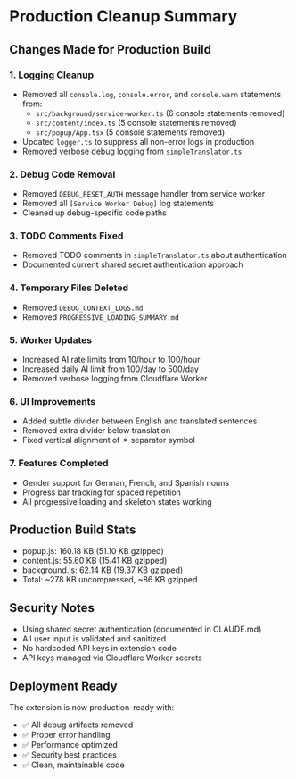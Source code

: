 # Production Cleanup Summary

## Changes Made for Production Build

### 1. **Logging Cleanup**
- Removed all `console.log`, `console.error`, and `console.warn` statements from:
  - `src/background/service-worker.ts` (6 console statements removed)
  - `src/content/index.ts` (5 console statements removed)
  - `src/popup/App.tsx` (5 console statements removed)
- Updated `logger.ts` to suppress all non-error logs in production
- Removed verbose debug logging from `simpleTranslator.ts`

### 2. **Debug Code Removal**
- Removed `DEBUG_RESET_AUTH` message handler from service worker
- Removed all `[Service Worker Debug]` log statements
- Cleaned up debug-specific code paths

### 3. **TODO Comments Fixed**
- Removed TODO comments in `simpleTranslator.ts` about authentication
- Documented current shared secret authentication approach

### 4. **Temporary Files Deleted**
- Removed `DEBUG_CONTEXT_LOGS.md`
- Removed `PROGRESSIVE_LOADING_SUMMARY.md`

### 5. **Worker Updates**
- Increased AI rate limits from 10/hour to 100/hour
- Increased daily AI limit from 100/day to 500/day
- Removed verbose logging from Cloudflare Worker

### 6. **UI Improvements**
- Added subtle divider between English and translated sentences
- Removed extra divider below translation
- Fixed vertical alignment of ✴ separator symbol

### 7. **Features Completed**
- Gender support for German, French, and Spanish nouns
- Progress bar tracking for spaced repetition
- All progressive loading and skeleton states working

## Production Build Stats
- popup.js: 160.18 KB (51.10 KB gzipped)
- content.js: 55.60 KB (15.41 KB gzipped)  
- background.js: 62.14 KB (19.37 KB gzipped)
- Total: ~278 KB uncompressed, ~86 KB gzipped

## Security Notes
- Using shared secret authentication (documented in CLAUDE.md)
- All user input is validated and sanitized
- No hardcoded API keys in extension code
- API keys managed via Cloudflare Worker secrets

## Deployment Ready
The extension is now production-ready with:
- ✅ All debug artifacts removed
- ✅ Proper error handling
- ✅ Performance optimized
- ✅ Security best practices
- ✅ Clean, maintainable code